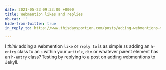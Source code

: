 ```yaml
---
date: 2021-05-23 09:33:00 +0000
title: Webmention likes and replies
mb-cat: ''
hide-from-twitter: true
in_reply_to: https://www.thisdaysportion.com/posts/adding-webmentions-to-jekyll-an-overview/

---
```

I _think_ adding a webmention `like` or `reply to` is as simple as adding an `h-entry` class to an `a` within your `article`, `div` or whatever parent element has an `h-entry` class? Testing by replying to a post on adding webmentions to Jekyll.